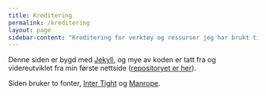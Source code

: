 ```yaml
---
title: Kreditering
permalink: /kreditering
layout: page
sidebar-content: "Kreditering for verktøy og ressurser jeg har brukt til å lage denne nettsiden."
---
```


Denne siden er bygd med [Jekyll](https://jekyllrb.com/), og mye av koden er tatt fra og videreutviklet fra min første nettside ([repositoryet er her](https://github.com/Damirebly/damirebly.github.io)).

Siden bruker to fonter, [Inter Tight](https://fonts.google.com/specimen/Inter+Tight) og [Manrope](https://fonts.google.com/specimen/Manrope).